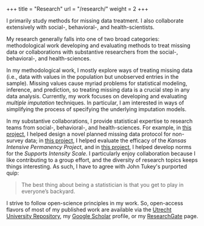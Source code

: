 +++
title = "Research"
url = "/research/"
weight = 2
+++

I primarily study methods for missing data treatment. I also collaborate
extensively with social-, behavioral-, and health-scientists.

<!--more-->

My research generally falls into one of two broad categories: methodological
work developing and evaluating methods to treat missing data or collaborations
with substantive researchers from the social-, behavioral-, and health-sciences.

In my methodological work, I mostly explore ways of treating missing data (i.e.,
data with values in the population but unobserved entries in the
sample). Missing values cause myriad problems for statistical modeling,
inference, and prediction, so treating missing data is a crucial step in any
data analysis. Currently, my work focuses on developing and evaluating *multiple
imputation* techniques. In particular, I am interested in ways of simplifying the
process of specifying the underlying imputation models.

In my substantive collaborations, I provide statistical expertise to research
teams from social-, behavioral-, and health-sciences. For example, in [this
project][toyStudy], I helped design a novel planned missing data protocol for
non-survey data; in [this project][kipp], I helped evaluate the efficacy of the
*Kansas Intensive Permanency Project*, and in [this project][sis], I helped
develop norms for the *Supports Intensity Scale*. I particularly enjoy
collaboration because I like contributing to a group effort, and the diversity
of research topics keeps things interesting. As such, I have to agree with John
Tukey's purported quip:

> The best thing about being a statistician is that you get to play in
  everyone’s backyard.

I strive to follow open-science principles in my work. So, open-access flavors of
most of my published work are available via the [Utrecht University
Repository][uuRep], my [Google Scholar][gs] profile, or my [ResearchGate][rg]
page.

[uuRep]: https://www.uu.nl/en/university-library/advice-support-to/researchers/publishing-support/open-access/how-does-it-work/the-green-route
[gs]: https://scholar.google.com/citations?user=GyGQPjkAAAAJ&hl=en
[rg]: https://www.researchgate.net/profile/Kyle-Lang-2
[toyStudy]: https://doi.org/10.1080/10888691.2020.1760868
[kipp]: https://doi.org/10.1177/1049731516669822
[sis]: https://doi.org/10.1177/0165025415591230